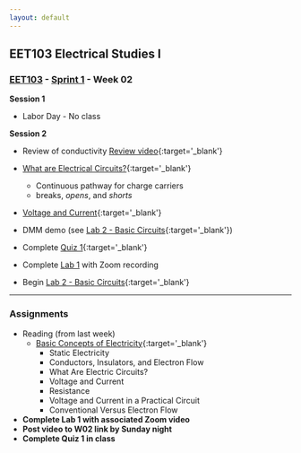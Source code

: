 ```yaml
---
layout: default
---
```


## EET103 Electrical Studies I

### [EET103](../../) - [Sprint 1](../) - Week 02

**Session 1**
- Labor Day - No class

**Session 2**
- Review of conductivity
    [Review video](https://www.allaboutcircuits.com/video-lectures/wire-and-cable/){:target='_blank'}
    
- [What are Electrical Circuits?](https://www.allaboutcircuits.com/textbook/direct-current/chpt-1/electric-circuits/){:target='_blank'}
    - Continuous pathway for charge carriers
    - breaks, *opens*, and *shorts*

- [Voltage and Current](https://www.allaboutcircuits.com/textbook/direct-current/chpt-1/voltage-current/){:target='_blank'} 

- DMM demo (see [Lab 2 - Basic Circuits](../../labs/l02_basic_circuit/index.md){:target='_blank'})

- Complete [Quiz 1](https://forms.office.com/Pages/ResponsePage.aspx?id=7d-nLF6sb0SVV1dHONw2EJ6w58fEsdNChe_qBQ1MBUdUOFlCVDlaNFVFWlJHQ1hWVjJGUzEyWlZBMC4u){:target='_blank'}

- Complete [Lab 1](../../labs/l01_continuity/index.md) with Zoom recording

- Begin [Lab 2 - Basic Circuits](../../labs/l02_basic_circuit/index.md){:target='_blank'}

---

### Assignments
- Reading (from last week)
    - [Basic Concepts of Electricity](https://www.allaboutcircuits.com/textbook/direct-current/chpt-1/){:target='_blank'}
        - Static Electricity
        - Conductors, Insulators, and Electron Flow
        - What Are Electric Circuits?
        - Voltage and Current
        - Resistance
        - Voltage and Current in a Practical Circuit
        - Conventional Versus Electron Flow
- **Complete Lab 1 with associated Zoom video**
- **Post video to W02 link by Sunday night**
- **Complete Quiz 1 in class**

